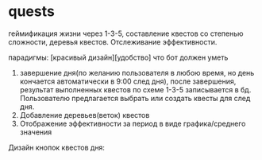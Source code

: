 # quests
геймификация жизни через 1-3-5, составление квестов со степенью сложности, деревья квестов. Отслеживание эффективности.

парадигмы: [красивый дизайн][удобство]
что бот должен уметь

1. завершение дня(по желанию пользователя в любою время, но день кончается автоматически в 9:00 след дня), после завершения, результат выполненных квестов по схеме 1-3-5 записывается в бд. Пользователю предлагается выбрать или создать квесты для след дня.
2. Добавление деревьев(веток) квестов
3. Отображение эффективности за период в виде графика/среднего значения

Дизайн кнопок квестов дня:

